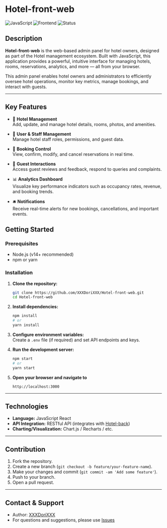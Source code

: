 # Hotel-front-web

![JavaScript](https://img.shields.io/badge/language-JavaScript-yellow.svg)
![Frontend](https://img.shields.io/badge/type-Frontend-blue.svg)
![Status](https://img.shields.io/badge/status-active-brightgreen.svg)

## Description

**Hotel-front-web** is the web-based admin panel for hotel owners, designed as part of the Hotel management ecosystem. Built with JavaScript, this application provides a powerful, intuitive interface for managing hotels, rooms, reservations, analytics, and more — all from your browser.

This admin panel enables hotel owners and administrators to efficiently oversee hotel operations, monitor key metrics, manage bookings, and interact with guests.

---

## Key Features

- 🏨 **Hotel Management**  
  Add, update, and manage hotel details, rooms, photos, and amenities.

- 👤 **User & Staff Management**  
  Manage hotel staff roles, permissions, and guest data.

- 📅 **Booking Control**  
  View, confirm, modify, and cancel reservations in real time.

- 💬 **Guest Interactions**  
  Access guest reviews and feedback, respond to queries and complaints.

- 📊 **Analytics Dashboard**  
  Visualize key performance indicators such as occupancy rates, revenue, and booking trends.

- 🛎️ **Notifications**  
  Receive real-time alerts for new bookings, cancellations, and important events.

## Getting Started

### Prerequisites

- Node.js (v14+ recommended)
- npm or yarn

### Installation

1. **Clone the repository:**
    ```bash
    git clone https://github.com/XXXDoriXXX/Hotel-front-web.git
    cd Hotel-front-web
    ```

2. **Install dependencies:**
    ```bash
    npm install
    # or
    yarn install
    ```

3. **Configure environment variables:**  
   Create a `.env` file (if required) and set API endpoints and keys.

4. **Run the development server:**
    ```bash
    npm start
    # or
    yarn start
    ```

5. **Open your browser and navigate to**  
    ```
    http://localhost:3000
    ```

---

## Technologies

- **Language:** JavaScript React 
- **API Integration:** RESTful API (integrates with [Hotel-back](https://github.com/XXXDoriXXX/Hotel-back))
- **Charting/Visualization:** Chart.js / Recharts / etc.

---

## Contribution

1. Fork the repository.
2. Create a new branch (`git checkout -b feature/your-feature-name`).
3. Make your changes and commit (`git commit -am 'Add some feature'`).
4. Push to your branch.
5. Open a pull request.

---

## Contact & Support

- Author: [XXXDoriXXX](https://github.com/XXXDoriXXX)
- For questions and suggestions, please use [Issues](https://github.com/XXXDoriXXX/Hotel-front-web/issues)

